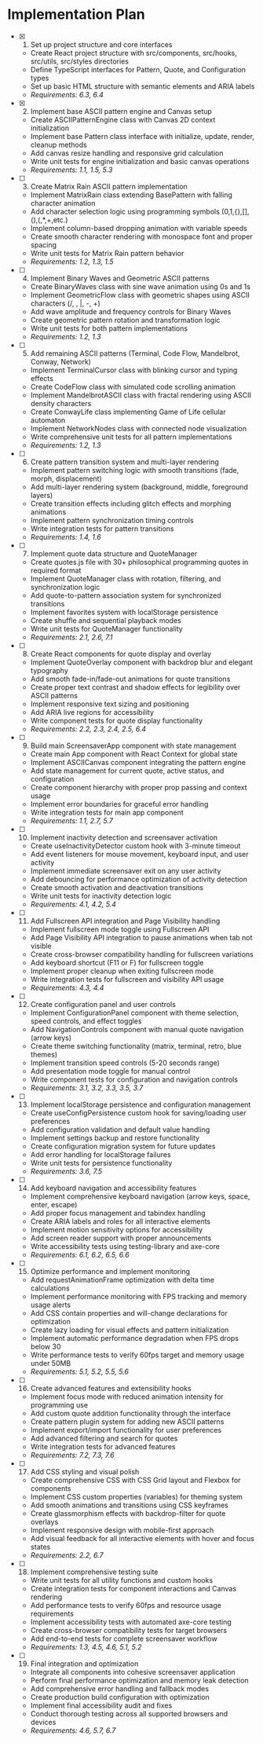 # Implementation Plan

- [x] 1. Set up project structure and core interfaces

  - Create React project structure with src/components, src/hooks, src/utils, src/styles directories
  - Define TypeScript interfaces for Pattern, Quote, and Configuration types
  - Set up basic HTML structure with semantic elements and ARIA labels
  - _Requirements: 6.3, 6.4_

- [x] 2. Implement base ASCII pattern engine and Canvas setup

  - Create ASCIIPatternEngine class with Canvas 2D context initialization
  - Implement base Pattern class interface with initialize, update, render, cleanup methods
  - Add canvas resize handling and responsive grid calculation
  - Write unit tests for engine initialization and basic canvas operations
  - _Requirements: 1.1, 1.5, 5.3_

- [ ] 3. Create Matrix Rain ASCII pattern implementation

  - Implement MatrixRain class extending BasePattern with falling character animation
  - Add character selection logic using programming symbols (0,1,{},[],(),(,\*,+,etc.)
  - Implement column-based dropping animation with variable speeds
  - Create smooth character rendering with monospace font and proper spacing
  - Write unit tests for Matrix Rain pattern behavior
  - _Requirements: 1.2, 1.3, 1.5_

- [ ] 4. Implement Binary Waves and Geometric ASCII patterns

  - Create BinaryWaves class with sine wave animation using 0s and 1s
  - Implement GeometricFlow class with geometric shapes using ASCII characters (/, \, |, -, +)
  - Add wave amplitude and frequency controls for Binary Waves
  - Create geometric pattern rotation and transformation logic
  - Write unit tests for both pattern implementations
  - _Requirements: 1.2, 1.3_

- [ ] 5. Add remaining ASCII patterns (Terminal, Code Flow, Mandelbrot, Conway, Network)

  - Implement TerminalCursor class with blinking cursor and typing effects
  - Create CodeFlow class with simulated code scrolling animation
  - Implement MandelbrotASCII class with fractal rendering using ASCII density characters
  - Create ConwayLife class implementing Game of Life cellular automaton
  - Implement NetworkNodes class with connected node visualization
  - Write comprehensive unit tests for all pattern implementations
  - _Requirements: 1.2, 1.3_

- [ ] 6. Create pattern transition system and multi-layer rendering

  - Implement pattern switching logic with smooth transitions (fade, morph, displacement)
  - Add multi-layer rendering system (background, middle, foreground layers)
  - Create transition effects including glitch effects and morphing animations
  - Implement pattern synchronization timing controls
  - Write integration tests for pattern transitions
  - _Requirements: 1.4, 1.6_

- [ ] 7. Implement quote data structure and QuoteManager

  - Create quotes.js file with 30+ philosophical programming quotes in required format
  - Implement QuoteManager class with rotation, filtering, and synchronization logic
  - Add quote-to-pattern association system for synchronized transitions
  - Implement favorites system with localStorage persistence
  - Create shuffle and sequential playback modes
  - Write unit tests for QuoteManager functionality
  - _Requirements: 2.1, 2.6, 7.1_

- [ ] 8. Create React components for quote display and overlay

  - Implement QuoteOverlay component with backdrop blur and elegant typography
  - Add smooth fade-in/fade-out animations for quote transitions
  - Create proper text contrast and shadow effects for legibility over ASCII patterns
  - Implement responsive text sizing and positioning
  - Add ARIA live regions for accessibility
  - Write component tests for quote display functionality
  - _Requirements: 2.2, 2.3, 2.4, 2.5, 6.4_

- [ ] 9. Build main ScreensaverApp component with state management

  - Create main App component with React Context for global state
  - Implement ASCIICanvas component integrating the pattern engine
  - Add state management for current quote, active status, and configuration
  - Create component hierarchy with proper prop passing and context usage
  - Implement error boundaries for graceful error handling
  - Write integration tests for main app component
  - _Requirements: 1.1, 2.7, 5.7_

- [ ] 10. Implement inactivity detection and screensaver activation

  - Create useInactivityDetector custom hook with 3-minute timeout
  - Add event listeners for mouse movement, keyboard input, and user activity
  - Implement immediate screensaver exit on any user activity
  - Add debouncing for performance optimization of activity detection
  - Create smooth activation and deactivation transitions
  - Write unit tests for inactivity detection logic
  - _Requirements: 4.1, 4.2, 5.4_

- [ ] 11. Add Fullscreen API integration and Page Visibility handling

  - Implement fullscreen mode toggle using Fullscreen API
  - Add Page Visibility API integration to pause animations when tab not visible
  - Create cross-browser compatibility handling for fullscreen variations
  - Add keyboard shortcut (F11 or F) for fullscreen toggle
  - Implement proper cleanup when exiting fullscreen mode
  - Write integration tests for fullscreen and visibility API usage
  - _Requirements: 4.3, 4.4_

- [ ] 12. Create configuration panel and user controls

  - Implement ConfigurationPanel component with theme selection, speed controls, and effect toggles
  - Add NavigationControls component with manual quote navigation (arrow keys)
  - Create theme switching functionality (matrix, terminal, retro, blue themes)
  - Implement transition speed controls (5-20 seconds range)
  - Add presentation mode toggle for manual control
  - Write component tests for configuration and navigation controls
  - _Requirements: 3.1, 3.2, 3.3, 3.5, 3.7_

- [ ] 13. Implement localStorage persistence and configuration management

  - Create useConfigPersistence custom hook for saving/loading user preferences
  - Add configuration validation and default value handling
  - Implement settings backup and restore functionality
  - Create configuration migration system for future updates
  - Add error handling for localStorage failures
  - Write unit tests for persistence functionality
  - _Requirements: 3.6, 7.5_

- [ ] 14. Add keyboard navigation and accessibility features

  - Implement comprehensive keyboard navigation (arrow keys, space, enter, escape)
  - Add proper focus management and tabindex handling
  - Create ARIA labels and roles for all interactive elements
  - Implement motion sensitivity options for accessibility
  - Add screen reader support with proper announcements
  - Write accessibility tests using testing-library and axe-core
  - _Requirements: 6.1, 6.2, 6.5, 6.6_

- [ ] 15. Optimize performance and implement monitoring

  - Add requestAnimationFrame optimization with delta time calculations
  - Implement performance monitoring with FPS tracking and memory usage alerts
  - Add CSS contain properties and will-change declarations for optimization
  - Create lazy loading for visual effects and pattern initialization
  - Implement automatic performance degradation when FPS drops below 30
  - Write performance tests to verify 60fps target and memory usage under 50MB
  - _Requirements: 5.1, 5.2, 5.5, 5.6_

- [ ] 16. Create advanced features and extensibility hooks

  - Implement focus mode with reduced animation intensity for programming use
  - Add custom quote addition functionality through the interface
  - Create pattern plugin system for adding new ASCII patterns
  - Implement export/import functionality for user preferences
  - Add advanced filtering and search for quotes
  - Write integration tests for advanced features
  - _Requirements: 7.2, 7.3, 7.6_

- [ ] 17. Add CSS styling and visual polish

  - Create comprehensive CSS with CSS Grid layout and Flexbox for components
  - Implement CSS custom properties (variables) for theming system
  - Add smooth animations and transitions using CSS keyframes
  - Create glassmorphism effects with backdrop-filter for quote overlays
  - Implement responsive design with mobile-first approach
  - Add visual feedback for all interactive elements with hover and focus states
  - _Requirements: 2.2, 6.7_

- [ ] 18. Implement comprehensive testing suite

  - Write unit tests for all utility functions and custom hooks
  - Create integration tests for component interactions and Canvas rendering
  - Add performance tests to verify 60fps and resource usage requirements
  - Implement accessibility tests with automated axe-core testing
  - Create cross-browser compatibility tests for target browsers
  - Add end-to-end tests for complete screensaver workflow
  - _Requirements: 1.3, 4.5, 4.6, 5.1, 5.2_

- [ ] 19. Final integration and optimization
  - Integrate all components into cohesive screensaver application
  - Perform final performance optimization and memory leak detection
  - Add comprehensive error handling and fallback modes
  - Create production build configuration with optimization
  - Implement final accessibility audit and fixes
  - Conduct thorough testing across all supported browsers and devices
  - _Requirements: 4.6, 5.7, 6.7_
